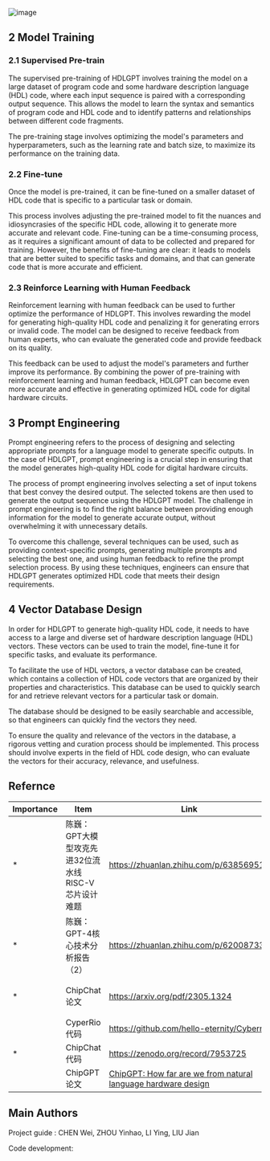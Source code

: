 ![image](https://github.com/chenweiphd/HDLGPT/assets/100336131/d3aed6aa-9698-47ca-a225-fd8432db95d9)

## 2 Model Training

### 2.1 Supervised Pre-train

The supervised pre-training of HDLGPT involves training the model on a large dataset of program code and some hardware description language (HDL) code, where each input sequence is paired with a corresponding output sequence. This allows the model to learn the syntax and semantics of program code and HDL code and to identify patterns and relationships between different code fragments.

The pre-training stage involves optimizing the model's parameters and hyperparameters, such as the learning rate and batch size, to maximize its performance on the training data.

### 2.2 Fine-tune

Once the model is pre-trained, it can be fine-tuned on a smaller dataset of HDL code that is specific to a particular task or domain.

This process involves adjusting the pre-trained model to fit the nuances and idiosyncrasies of the specific HDL code, allowing it to generate more accurate and relevant code. Fine-tuning can be a time-consuming process, as it requires a significant amount of data to be collected and prepared for training. However, the benefits of fine-tuning are clear: it leads to models that are better suited to specific tasks and domains, and that can generate code that is more accurate and efficient.

### 2.3 Reinforce Learning with Human Feedback

Reinforcement learning with human feedback can be used to further optimize the performance of HDLGPT. This involves rewarding the model for generating high-quality HDL code and penalizing it for generating errors or invalid code. The model can be designed to receive feedback from human experts, who can evaluate the generated code and provide feedback on its quality.

This feedback can be used to adjust the model's parameters and further improve its performance. By combining the power of pre-training with reinforcement learning and human feedback, HDLGPT can become even more accurate and effective in generating optimized HDL code for digital hardware circuits.

## 3 Prompt Engineering

Prompt engineering refers to the process of designing and selecting appropriate prompts for a language model to generate specific outputs. In the case of HDLGPT, prompt engineering is a crucial step in ensuring that the model generates high-quality HDL code for digital hardware circuits.

The process of prompt engineering involves selecting a set of input tokens that best convey the desired output. The selected tokens are then used to generate the output sequence using the HDLGPT model. The challenge in prompt engineering is to find the right balance between providing enough information for the model to generate accurate output, without overwhelming it with unnecessary details.

To overcome this challenge, several techniques can be used, such as providing context-specific prompts, generating multiple prompts and selecting the best one, and using human feedback to refine the prompt selection process. By using these techniques, engineers can ensure that HDLGPT generates optimized HDL code that meets their design requirements.

## 4 Vector Database Design

In order for HDLGPT to generate high-quality HDL code, it needs to have access to a large and diverse set of hardware description language (HDL) vectors. These vectors can be used to train the model, fine-tune it for specific tasks, and evaluate its performance.

To facilitate the use of HDL vectors, a vector database can be created, which contains a collection of HDL code vectors that are organized by their properties and characteristics. This database can be used to quickly search for and retrieve relevant vectors for a particular task or domain.

The database should  be designed to be easily searchable and accessible, so that engineers can quickly find the vectors they need.

To ensure the quality and relevance of the vectors in the database, a rigorous vetting and curation process should be implemented. This process should involve experts in the field of HDL code design, who can evaluate the vectors for their accuracy, relevance, and usefulness.



## Refernce
Importance|Item |  Link  | Comment|
----- | -------- | -----|------|
| * |陈巍：GPT大模型攻克先进32位流水线RISC-V芯片设计难题 | https://zhuanlan.zhihu.com/p/638569518 | Overview of GPT design chip|
| * |陈巍：GPT-4核心技术分析报告（2）|https://zhuanlan.zhihu.com/p/620087339| 重点看上下文学习、Prompt、思维链 |
| *  |ChipChat论文 | https://arxiv.org/pdf/2305.1324 | 重点看prompt模式  |
|   |CyperRio代码 | https://github.com/hello-eternity/Cyberrio |   |
| * |ChipChat代码 | https://zenodo.org/record/7953725 | 参考Prompt   |
|    |ChipGPT论文 | [ChipGPT: How far are we from natural language hardware design](https://arxiv.org/abs/2305.14019) |   |



## Main Authors

Project guide : CHEN Wei, ZHOU Yinhao, LI Ying, LIU Jian

Code development: